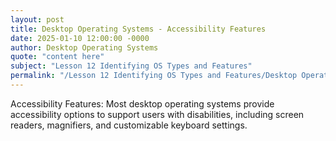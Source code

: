```yaml
---
layout: post
title: Desktop Operating Systems - Accessibility Features
date: 2025-01-10 12:00:00 -0000
author: Desktop Operating Systems
quote: "content here"
subject: "Lesson 12 Identifying OS Types and Features"
permalink: "/Lesson 12 Identifying OS Types and Features/Desktop Operating Systems/Desktop Operating Systems - Accessibility Features"
---
```


Accessibility Features: Most desktop operating systems provide accessibility options to support users with disabilities, including screen readers, magnifiers, and customizable keyboard settings.
